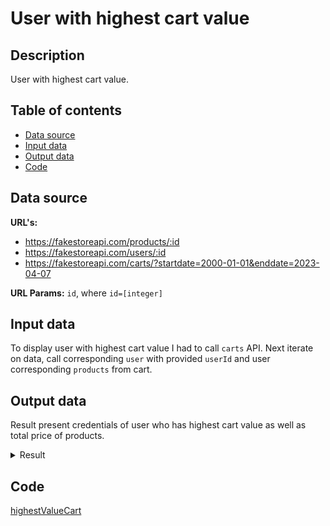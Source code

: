 # User with highest cart value

## Description

User with highest cart value.

## Table of contents

- [Data source](#data-source)
- [Input data](#input-data)
- [Output data](#output-data)
- [Code](#code)

## Data source

<b>URL's:</b>

- https://fakestoreapi.com/products/:id
- https://fakestoreapi.com/users/:id
- https://fakestoreapi.com/carts/?startdate=2000-01-01&enddate=2023-04-07

<b>URL Params:</b> `id`, where `id=[integer]`

## Input data

To display user with highest cart value I had to call `carts` API. Next iterate on data, call corresponding `user` with provided `userId` and user corresponding `products` from cart.

## Output data

Result present credentials of user who has highest cart value as well as total price of products.

<details>

<summary>Result</summary>

```json
{
  "fullName": { "firstname": "john", "lastname": "doe" },
  "totalPrice": 827.25
}
```

</details>

## Code

[highestValueCart](/utils/highestValueCart.js)
